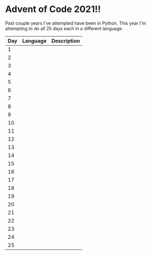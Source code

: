 # Advent of Code 2021!!

Past couple years I've attempted have been in Python. This year I'm attempting to do all 25 days each in a different language.

| Day | Language | Description |
------|----------|-------------|
|1|
|2|
|3|
|4|
|5|
|6|
|7|
|8|
|9|
|10|
|11|
|12|
|13|
|14|
|15|
|16|
|17|
|18|
|19|
|20|
|21|
|22|
|23|
|24|
|25|
